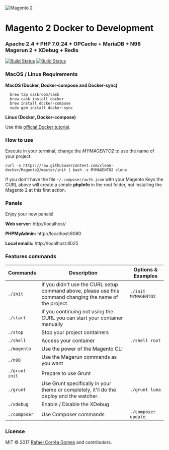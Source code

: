 ![Magento 2](https://cdn.rawgit.com/rafaelstz/magento2-snippets-visualstudio/master/images/icon.png)

#  Magento 2 Docker to Development

### Apache 2.4 + PHP 7.0.24 + OPCache + MariaDB + N98 Magerun 2 + XDebug + Redis

[![Build Status](https://travis-ci.org/clean-docker/Magento2.svg?branch=master)](https://travis-ci.org/clean-docker/Magento2)
[![Build Status](https://images.microbadger.com/badges/image/rafaelcgstz/magento2.svg)](https://microbadger.com/images/rafaelcgstz/magento2)

### MacOS / Linux Requirements

**MacOS (Docker, Docker-compose and Docker-sync)**

```
  brew tap caskroom/cask
  brew cask install docker
  brew install docker-compose
  sudo gem install docker-sync
```

**Linux (Docker, Docker-compose)**

Use this [official Docker tutorial](https://docs.docker.com/engine/installation/linux/docker-ce/ubuntu/).

### How to use

Execute in your terminal, change the *MYMAGENTO2* to use the name of your project:

```
curl -s https://raw.githubusercontent.com/clean-docker/Magento2/master/init | bash -s MYMAGENTO2 clone
```

If you don't have the file `~/.composer/auth.json` with your Magento Keys the CURL above will create a simple **phpInfo** in the root folder, not installing the Magento 2 at this first action.

### Panels

Enjoy your new panels!

**Web server:** http://localhost/

**PHPMyAdmin:** http://localhost:8080

**Local emails:** http://localhost:8025

### Features commands

| Commands  | Description  | Options & Examples |
|---|---|---|
| `./init`  | If you didn't use the CURL setup command above, please use this command changing the name of the project.  | `./init MYMAGENTO2` |
| `./start`  | If you continuing not using the CURL you can start your container manually  | |
| `./stop`  | Stop your project containers  | |
| `./shell`  | Access your container  | `./shell root` | |
| `./magento`  | Use the power of the Magento CLI  | |
| `./n98`  | Use the Magerun commands as you want | |
| `./grunt-init`  | Prepare to use Grunt  | |
| `./grunt`  | Use Grunt specifically in your theme or completely, it'll do the deploy and the watcher.  | `./grunt luma` |
| `./xdebug`  |  Enable / Disable the XDebug | |
| `./composer`  |  Use Composer commands | `./composer update` |

### License

MIT © 2017 [Rafael Corrêa Gomes](https://github.com/rafaelstz/) and contributors.
